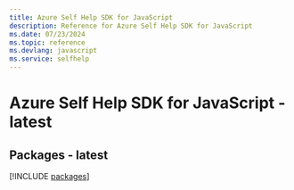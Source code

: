```yaml
---
title: Azure Self Help SDK for JavaScript
description: Reference for Azure Self Help SDK for JavaScript
ms.date: 07/23/2024
ms.topic: reference
ms.devlang: javascript
ms.service: selfhelp
---
```

# Azure Self Help SDK for JavaScript - latest
## Packages - latest
[!INCLUDE [packages](self-help-index.md)]